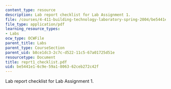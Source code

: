 ```yaml
---
content_type: resource
description: Lab report checklist for Lab Assignment 1.
file: /courses/4-411-building-technology-laboratory-spring-2004/be5441e16c9e59a1806362ceb272c42f_reprt1_checklist.pdf
file_type: application/pdf
learning_resource_types:
- Labs
ocw_type: OCWFile
parent_title: Labs
parent_type: CourseSection
parent_uid: b8ce1dc3-2c7c-d522-11c5-67a01725d51e
resourcetype: Document
title: reprt1_checklist.pdf
uid: be5441e1-6c9e-59a1-8063-62ceb272c42f
---
```

Lab report checklist for Lab Assignment 1.

